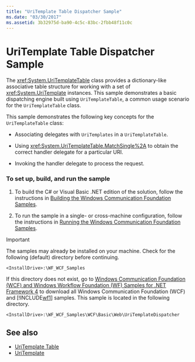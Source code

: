 ```yaml
---
title: "UriTemplate Table Dispatcher Sample"
ms.date: "03/30/2017"
ms.assetid: 3b32975d-ba90-4c5c-83bc-2fbb48f11c0c
---
```

# UriTemplate Table Dispatcher Sample
The <xref:System.UriTemplateTable> class provides a dictionary-like associative table structure for working with a set of <xref:System.UriTemplate> instances. This sample demonstrates a basic dispatching engine built using `UriTemplateTable`, a common usage scenario for the `UriTemplateTable` class.  
  
 This sample demonstrates the following key concepts for the `UriTemplateTable` class:  
  
- Associating delegates with `UriTemplates` in a `UriTemplateTable`.  
  
- Using <xref:System.UriTemplateTable.MatchSingle%2A> to obtain the correct handler delegate for a particular URI.  
  
- Invoking the handler delegate to process the request.  
  
### To set up, build, and run the sample  
  
1. To build the C# or Visual Basic .NET edition of the solution, follow the instructions in [Building the Windows Communication Foundation Samples](../../../../docs/framework/wcf/samples/building-the-samples.md).  
  
2. To run the sample in a single- or cross-machine configuration, follow the instructions in [Running the Windows Communication Foundation Samples](../../../../docs/framework/wcf/samples/running-the-samples.md).  
  
> [!IMPORTANT]
>  The samples may already be installed on your machine. Check for the following (default) directory before continuing.  
>   
>  `<InstallDrive>:\WF_WCF_Samples`  
>   
>  If this directory does not exist, go to [Windows Communication Foundation (WCF) and Windows Workflow Foundation (WF) Samples for .NET Framework 4](https://go.microsoft.com/fwlink/?LinkId=150780) to download all Windows Communication Foundation (WCF) and [!INCLUDE[wf1](../../../../includes/wf1-md.md)] samples. This sample is located in the following directory.  
>   
>  `<InstallDrive>:\WF_WCF_Samples\WCF\Basic\Web\UriTemplateDispatcher`  
  
## See also

- [UriTemplate Table](../../../../docs/framework/wcf/samples/uritemplate-table-sample.md)
- [UriTemplate](../../../../docs/framework/wcf/samples/uritemplate-sample.md)
